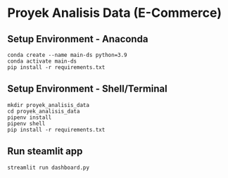 # Proyek Analisis Data (E-Commerce)

## Setup Environment - Anaconda
```shell
conda create --name main-ds python=3.9
conda activate main-ds
pip install -r requirements.txt
```
## Setup Environment - Shell/Terminal
```shell
mkdir proyek_analisis_data
cd proyek_analisis_data
pipenv install
pipenv shell
pip install -r requirements.txt
```
## Run steamlit app
```
streamlit run dashboard.py
```
